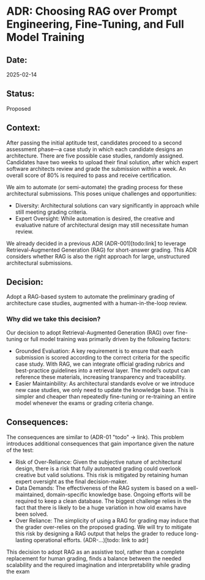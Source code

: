 # ADR: Choosing RAG over Prompt Engineering, Fine-Tuning, and Full Model Training

## Date:
2025-02-14

## Status:
Proposed

## Context:
After passing the initial aptitude test, candidates proceed to a second assessment phase—a case study in which each candidate designs an architecture. There are five possible case studies, randomly assigned. Candidates have two weeks to upload their final solution, after which expert software architects review and grade the submission within a week. An overall score of 80% is required to pass and receive certification.

We aim to automate (or semi-automate) the grading process for these architectural submissions. This poses unique challenges and opportunities:

* Diversity: Architectural solutions can vary significantly in approach while still meeting grading criteria.
* Expert Oversight: While automation is desired, the creative and evaluative nature of architectural design may still necessitate human review.

We already decided in a previous ADR (ADR-001)[todo:link] to leverage Retrieval-Augmented Generation (RAG) for short-answer grading. This ADR considers whether RAG is also the right approach for large, unstructured architectural submissions.

## Decision:

Adopt a RAG-based system to automate the preliminary grading of architecture case studies, augmented with a human-in-the-loop review.

### Why did we take this decision?

Our decision to adopt Retrieval-Augmented Generation (RAG) over fine-tuning or full model training was primarily driven by the following factors:

* Grounded Evaluation: A key requirement is to ensure that each submission is scored according to the correct criteria for the specific case study. With RAG, we can integrate official grading rubrics and best-practice guidelines into a retrieval layer. The model’s output can reference these materials, increasing transparency and traceability.
* Easier Maintainbility: As architectural standards evolve or we introduce new case studies, we only need to update the knowledge base. This is simpler and cheaper than repeatedly fine-tuning or re-training an entire model whenever the exams or grading criteria change.


## Consequences:

The consequences are similar to (ADR-01 "todo" -> link). This problem introduces additional consequences that gain importance given the nature of the test:
* Risk of Over-Reliance: Given the subjective nature of architectural design, there is a risk that fully automated grading could overlook creative but valid solutions. This risk is mitigated by retaining human expert oversight as the final decision-maker.
* Data Demands: The effectiveness of the RAG system is based on a well-maintained, domain-specific knowledge base. Ongoing efforts will be required to keep a clean database. The biggest challenge relies in the fact that there is likely to be a huge variation in how old exams have been solved.
* Over Reliance: The simplicity of using a RAG for grading may induce that the grader over-relies on the proposed grading. We will try to mitigate this risk by designing a RAG output that helps the grader to reduce long-lasting operational efforts. (ADR-...)[todo: link to adr]

This decision to adopt RAG as an assistive tool, rather than a complete replacement for human grading, finds a balance between the needed scalability and the required imagination and interpretability while grading the exam